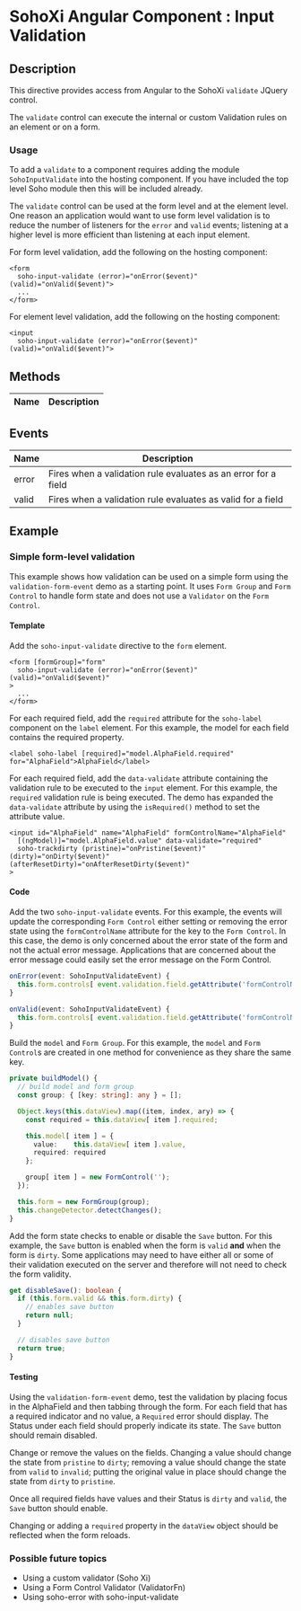 # SohoXi Angular Component : Input Validation

## Description

This directive provides access from Angular to the SohoXi `validate` JQuery control.

The `validate` control can execute the internal or custom Validation rules on an element or on a form.

### Usage

To add a `validate` to a component requires adding the module `SohoInputValidate` into the hosting component. If you
have included the top level Soho module then this will be included already.

The `validate` control can be used at the form level and at the element level. One reason an application would want to
use form level validation is to reduce the number of listeners for the `error` and `valid` events; listening at a higher
level is more efficient than listening at each input element.

For form level validation, add the following on the hosting component:

```angular2html
<form
  soho-input-validate (error)="onError($event)" (valid)="onValid($event)">
  ...
</form>
```

For element level validation, add the following on the hosting component:

```angular2html
<input
  soho-input-validate (error)="onError($event)" (valid)="onValid($event)">
```

## Methods

| Name | Description |
| --- | --- |

## Events

| Name | Description |
| --- | --- |
| error | Fires when a validation rule evaluates as an error for a field |
| valid | Fires when a validation rule evaluates as valid for a field |

## Example

### Simple form-level validation

This example shows how validation can be used on a simple form using the `validation-form-event` demo as a starting point.
It uses `Form Group` and `Form Control` to handle form state and does not use a `Validator` on the `Form Control`.

#### Template

Add the `soho-input-validate` directive to the `form` element.

```angular2html
<form [formGroup]="form"
  soho-input-validate (error)="onError($event)" (valid)="onValid($event)"
>
  ...
</form>
```

For each required field, add the `required` attribute for the `soho-label` component on the `label` element. For this example,
the model for each field contains the required property.

```angular2html
<label soho-label [required]="model.AlphaField.required" for="AlphaField">AlphaField</label>
```

For each required field, add the `data-validate` attribute containing the validation rule to be executed to the `input` element.
For this example, the `required` validation rule is being executed. The demo has expanded the `data-validate` attribute by
using the `isRequired()` method to set the attribute value.

```angular2html
<input id="AlphaField" name="AlphaField" formControlName="AlphaField"
  [(ngModel)]="model.AlphaField.value" data-validate="required"
  soho-trackdirty (pristine)="onPristine($event)" (dirty)="onDirty($event)" (afterResetDirty)="onAfterResetDirty($event)"
>
```

#### Code

Add the two `soho-input-validate` events. For this example, the events will update the corresponding `Form Control` either
setting or removing the error state using the `formControlName` attribute for the key to the `Form Control`. In this case,
the demo is only concerned about the error state of the form and not the actual error message. Applications that are
concerned about the error message could easily set the error message on the Form Control.

```typescript
onError(event: SohoInputValidateEvent) {
  this.form.controls[ event.validation.field.getAttribute('formControlName') ].setErrors({ 'inError': true });
}

onValid(event: SohoInputValidateEvent) {
  this.form.controls[ event.validation.field.getAttribute('formControlName') ].setErrors(null);
}
```

Build the `model` and `Form Group`. For this example, the `model` and `Form Control`s are created in one method for
convenience as they share the same key.

```typescript
private buildModel() {
  // build model and form group
  const group: { [key: string]: any } = [];

  Object.keys(this.dataView).map((item, index, ary) => {
    const required = this.dataView[ item ].required;

    this.model[ item ] = {
      value:    this.dataView[ item ].value,
      required: required
    };

    group[ item ] = new FormControl('');
  });

  this.form = new FormGroup(group);
  this.changeDetector.detectChanges();
}
```

Add the form state checks to enable or disable the `Save` button. For this example, the `Save` button is enabled when the
form is `valid` **and** when the form is `dirty`. Some applications may need to have either all or some of their validation
executed on the server and therefore will not need to check the form validity.

```typescript
get disableSave(): boolean {
  if (this.form.valid && this.form.dirty) {
    // enables save button
    return null;
  }

  // disables save button
  return true;
}
```

#### Testing

Using the `validation-form-event` demo, test the validation by placing focus in the AlphaField and then tabbing through
the form. For each field that has a required indicator and no value, a `Required` error should display. The Status under
each field should properly indicate its state. The `Save` button should remain disabled.

Change or remove the values on the fields. Changing a value should change the state from `pristine` to `dirty`; removing a
value should change the state from `valid` to `invalid`; putting the original value in place should change the state from
`dirty` to `pristine`.

Once all required fields have values and their Status is `dirty` and `valid`, the `Save` button should enable.

Changing or adding a `required` property in the `dataView` object should be reflected when the form reloads.

### Possible future topics

- Using a custom validator (Soho Xi)
- Using a Form Control Validator (ValidatorFn)
- Using soho-error with soho-input-validate
